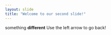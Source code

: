 ```yaml
---
layout: slide
title: "Welcome to our second slide!"
---
```

something **different**
Use the left arrow to go back!
